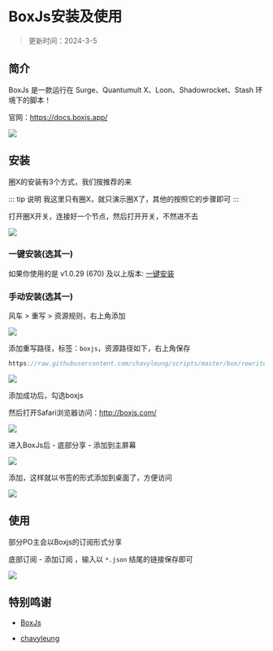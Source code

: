 # BoxJs安装及使用

> 更新时间：2024-3-5

## 简介

BoxJs 是一款运行在 Surge、Quantumult X、Loon、Shadowrocket、Stash 环境下的脚本！


官网：https://docs.boxjs.app/


![](/boxjs/boxjs-01.png)


## 安装


圈X的安装有3个方式，我们按推荐的来

::: tip 说明
我这里只有圈X，就只演示圈X了，其他的按照它的步骤即可
:::


打开圈X开关，连接好一个节点，然后打开开关，不然进不去

![](/boxjs/boxjs-02.png)





### 一键安装(选其一)

如果你使用的是 v1.0.29 (670) 及以上版本: [一键安装](https://api.boxjs.app/quanx-install)


### 手动安装(选其一)

风车 > 重写 > 资源规则，右上角添加

![](/boxjs/boxjs-03.png)

添加重写路径，标签：`boxjs`，资源路径如下，右上角保存

```js
https://raw.githubusercontent.com/chavyleung/scripts/master/box/rewrite/boxjs.rewrite.quanx.conf
```

![](/boxjs/boxjs-04.png)

添加成功后，勾选boxjs

然后打开Safari浏览器访问：http://boxjs.com/

![](/boxjs/boxjs-05.png)


进入BoxJs后 - 底部分享 - 添加到主屏幕

![](/boxjs/boxjs-06.png)

添加，这样就以书签的形式添加到桌面了，方便访问

![](/boxjs/boxjs-07.png)


## 使用

部分PO主会以Boxjs的订阅形式分享

底部订阅 - 添加订阅 ，输入以 `*.json` 结尾的链接保存即可

![](/boxjs/boxjs-08.png)



## 特别鸣谢


* [BoxJs](https://docs.boxjs.app/)

* [chavyleung](https://github.com/chavyleung/scripts)


